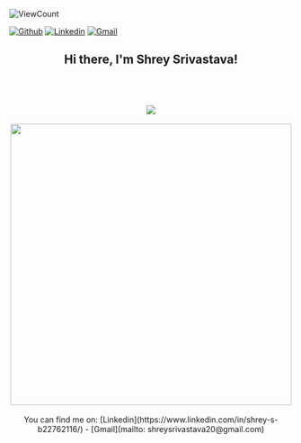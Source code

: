 ![ViewCount](https://views.whatilearened.today/views/github/shrey2506/shrey2506.svg?cache=remove)

[![Github](https://img.shields.io/badge/-Github-333?style=flat&logo=Github&logoColor=white)](https://github.com/shrey2506)
[![Linkedin](https://img.shields.io/badge/-LinkedIn-blue?style=flat&logo=Linkedin&logoColor=white)](linkedin.com/in/shrey-s-b22762116/)
[![Gmail](https://img.shields.io/badge/-Gmail-c14438?style=flat&logo=Gmail&logoColor=white)](mailto:shreysrivastava20@gmail.com)


<div align="center">
  <h2>Hi there, I'm Shrey Srivastava! </h2>
<br>
<br>
<br>
<img src="https://github-readme-stats.vercel.app/api?username=shrey2506&&show_icons=true&title_color=ffffff&icon_color=bb2acf&text_color=daf7dc&bg_color=151515"  />

<br>
<br>
<a href="https://github.com/shrey2506?tab=repositories">
<img width="500px" src="https://github-readme-stats.anuraghazra1.vercel.app/api/top-langs/?username=shrey2506&&show_icons=true&title_color=ffffff&icon_color=bb2acf&text_color=daf7dc&bg_color=151515" />
</a>
<br>
<br>
You can find me on:
[Linkedin](https://www.linkedin.com/in/shrey-s-b22762116/) - [Gmail](mailto: shreysrivastava20@gmail.com)

</div>


